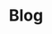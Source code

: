 ---
# Featured tags need to have either the `list` or `grid` layout (PRO only).
layout: list
# The title of the tag's page.
title: Blog
# The name of the tag, used in a post's front matter (e.g. tags: [<slug>]).
slug: blog
sidebar: true
# (Optional) Write a short (~150 characters) description of this featured tag.
description: >
  일상을 기록하는 카테고리입니다.
menu : true
#submenu: false
order: 3
# (Optional) You can disable grouping posts by date.
# no_groups: true
---